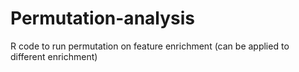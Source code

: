 # Permutation-analysis
R code to run permutation on feature enrichment (can be applied to different enrichment)
